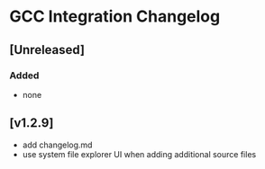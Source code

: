 <!-- Keep a Changelog guide -> https://keepachangelog.com -->

# GCC Integration Changelog

## [Unreleased]
### Added
- none

## [v1.2.9]
- add changelog.md
- use system file explorer UI when adding additional source files
